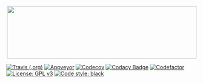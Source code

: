 <p align="center"> <img width="500" height="140" src="http://i66.tinypic.com/1606kr8.png"> </p>

[![Travis (.org)](https://img.shields.io/travis/jkuruvilla/velocitypy/master.svg)](https://travis-ci.org/jkuruvilla/velocitypy)
[![Appveyor](https://ci.appveyor.com/api/projects/status/github/jkuruvilla/velocitypy?branch=master&svg=true)](https://ci.appveyor.com/project/jkuruvilla/velocitypy)
[![Codecov](https://img.shields.io/codecov/c/github/jkuruvilla/velocitypy.svg)](https://codecov.io/gh/jkuruvilla/velocitypy)
[![Codacy Badge](https://api.codacy.com/project/badge/Grade/64c7579279d54b19a06324e0c452b588)](https://www.codacy.com/app/jkuruvilla/velocitypy)
[![Codefactor](https://www.codefactor.io/repository/github/jkuruvilla/velocitypy/badge)](https://www.codefactor.io/repository/github/jkuruvilla/velocitypy)
[![License: GPL v3](https://img.shields.io/badge/License-GPL%20v3-blue.svg)](https://www.gnu.org/licenses/gpl-3.0)
[![Code style: black](https://img.shields.io/badge/code%20style-black-000000.svg)](https://github.com/ambv/black)
